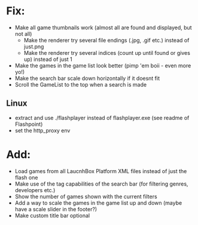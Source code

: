# Fix:
* Make all game thumbnails work (almost all are found and displayed, but not all)
  - Make the renderer try several file endings (.jpg, .gif etc.) instead of just.png
  - Make the renderer try several indices (count up until found or gives up) instead of just 1
* Make the games in the game list look better (pimp 'em boii - even more yo!)
* Make the search bar scale down horizontally if it doesnt fit
* Scroll the GameList to the top when a search is made

## Linux

* extract and use ./flashplayer instead of flashplayer.exe (see readme of Flashpoint)
* set the http_proxy env

# Add:
* Load games from all LaucnhBox Platform XML files instead of just the flash one
* Make use of the tag capabilities of the search bar (for filtering genres, developers etc.)
* Show the number of games shown with the current filters
* Add a way to scale the games in the game list up and down (maybe have a scale slider in the footer?)
* Make custom title bar optional
